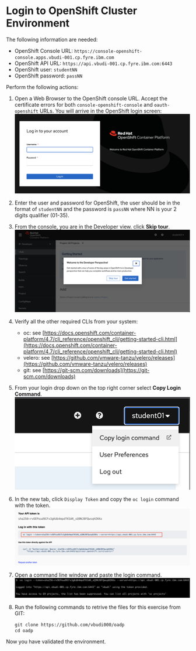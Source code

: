 # Login to OpenShift Cluster Environment

The following information are needed:

- OpenShift Console URL: `https://console-openshift-console.apps.vbudi-001.cp.fyre.ibm.com`
- OpenShift API URL: `https://api.vbudi-001.cp.fyre.ibm.com:6443`
- OpenShift user: `studentNN`
- OpenShift password: `passNN`

Perform the following actions:

1. Open a Web Browser to the OpenShift console URL. Accept the certificate errors for both `console-openshift-console` and `oauth-openshift` URLs. You will arrive in the OpenShift login screen: <br/> ![Login screen](images/01-01-login.png)

2. Enter the user and password for OpenShift, the user should be in the format of `studentNN` and the password is `passNN` where NN is your 2 digits qualifier (01-35).

3. From the console, you are in the Developer view. click **Skip tour**.<br/>![Skip tour](images/01-02-skiptour.png) 

4. Verify all the other required CLIs from your system:

    - oc: see [https://docs.openshift.com/container-platform/4.7/cli_reference/openshift_cli/getting-started-cli.html](https://docs.openshift.com/container-platform/4.7/cli_reference/openshift_cli/getting-started-cli.html)
    - velero: see [https://github.com/vmware-tanzu/velero/releases](https://github.com/vmware-tanzu/velero/releases)
    - git: see [https://git-scm.com/downloads](https://git-scm.com/downloads)

5. From your login drop down on the top right corner select **Copy Login Command**. <br/>![login](images/01-03-logincmd.png)

6. In the new tab, click `Display Token` and copy the `oc login` command with the token. <br/> ![Login token](images/01-04-login-token.png)

7. Open a command line window and paste the login command. 
<br/>![CLI login](images/01-05-cli-login.png)

8. Run the following commands to retrive the files for this exercise from GIT:

    ```
    git clone https://github.com/vbudi000/oadp
    cd oadp
    ```



Now you have validated the environment.